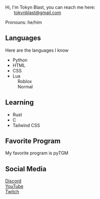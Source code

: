 Hi, I'm Tokyn Blast, you can reach me here:<br>
&nbsp;&nbsp;&nbsp;&nbsp;&nbsp;&nbsp;&nbsp;tokynblast@gmail.com<br>

Pronouns: he/him

## Languages
Here are the languages I know

- Python
- HTML
- CSS
- Lua<br>
&nbsp;&nbsp;&nbsp;&nbsp;Roblox<br>
&nbsp;&nbsp;&nbsp;&nbsp;Normal<br>

## Learning
- Rust
- C
- Tailwind CSS

## Favorite Program
My favorite program is pyTGM

## Social Media
[Discord](https://discord.gg/DBWHDpb5u2)<br>
[YouTube](https://youtube.com/@Tokyn-Blast)<br>
[Twitch](http://twitch.com/tokyn_blast)
